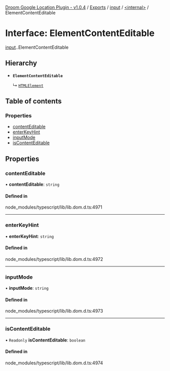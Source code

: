 [Droom Google Location Plugin - v1.0.4](../README.md) / [Exports](../modules.md) / [input](../modules/input.md) / [<internal\>](../modules/input._internal_.md) / ElementContentEditable

# Interface: ElementContentEditable

[input](../modules/input.md).[<internal>](../modules/input._internal_.md).ElementContentEditable

## Hierarchy

- **`ElementContentEditable`**

  ↳ [`HTMLElement`](input._internal_.HTMLElement.md)

## Table of contents

### Properties

- [contentEditable](input._internal_.ElementContentEditable.md#contenteditable)
- [enterKeyHint](input._internal_.ElementContentEditable.md#enterkeyhint)
- [inputMode](input._internal_.ElementContentEditable.md#inputmode)
- [isContentEditable](input._internal_.ElementContentEditable.md#iscontenteditable)

## Properties

### contentEditable

• **contentEditable**: `string`

#### Defined in

node_modules/typescript/lib/lib.dom.d.ts:4971

___

### enterKeyHint

• **enterKeyHint**: `string`

#### Defined in

node_modules/typescript/lib/lib.dom.d.ts:4972

___

### inputMode

• **inputMode**: `string`

#### Defined in

node_modules/typescript/lib/lib.dom.d.ts:4973

___

### isContentEditable

• `Readonly` **isContentEditable**: `boolean`

#### Defined in

node_modules/typescript/lib/lib.dom.d.ts:4974
